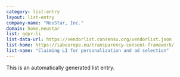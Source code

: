 ```yaml
---
category: list-entry
layout: list-entry
company-name: "NeuStar, Inc."
domain: home.neustar
list: gdpr-li
list-data-url: https://vendorlist.consensu.org/vendorlist.json
list-home: https://iabeurope.eu/transparency-consent-framework/
list-name: "Claiming LI for personalization and ad selection"
---
```


This is an automatically generated list entry.
